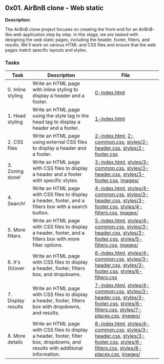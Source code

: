 ## 0x01. AirBnB clone - Web static

**Description:**

The AirBnB clone project focuses on creating the front-end for an AirBnB-like web application step by step. In this stage, we are tasked with designing the web static pages, including the header, footer, filters, and results. We'll work on various HTML and CSS files and ensure that the web pages match specific layouts and styles.

### Tasks

| Task | Description | File |
|------|-------------|------|
| 0. Inline styling | Write an HTML page with inline styling to display a header and a footer. | [0-index.html](0-index.html) |
| 1. Head styling | Write an HTML page using the style tag in the head tag to display a header and a footer. | [1-index.html](1-index.html) |
| 2. CSS files | Write an HTML page using external CSS files to display a header and a footer. | [2-index.html](2-index.html), [2-common.css](styles/2-common.css), [styles/2-header.css](styles/2-header.css), [styles/2-footer.css](styles/2-footer.css) |
| 3. Zoning done! | Write an HTML page with CSS files to display a header and a footer with specific styles. | [3-index.html](3-index.html), [styles/3-common.css](3-common.css), [styles/3-header.css](3-header.css), [styles/3-footer.css](styles/3-footer.css), [images/](images/) |
| 4. Search! | Write an HTML page with CSS files to display a header, footer, and a filters box with a search button. | [4-index.html](4-index.html), [styles/4-common.css](4-common.css), [styles/3-header.css](3-header.css), [styles/3-footer.css](3-footer.css), [styles/4-filters.css](styles/4-filters.css), [images/](images/) |
| 5. More filters | Write an HTML page with CSS files to display a header, footer, and a filters box with more filter options. | [5-index.html](5-index.html), [styles/4-common.css](styles/4-common.css), [styles/3-header.css](styles/3-header.css), [styles/3-footer.css](styles/3-footer.css), [styles/5-filters.css](styles/5-filters.css), [images/](images/) |
| 6. It's (h)over | Write an HTML page with CSS files to display a header, footer, filters box, and dropdowns. | [6-index.html](6-index.html), [styles/4-common.css](styles/4-common.css), [styles/3-header.css](styles/3-header.css), [styles/3-footer.css](styles/3-footer.css), [styles/6-filters.css](styles/6-filters.css) |
| 7. Display results | Write an HTML page with CSS files to display a header, footer, filters box with dropdowns, and results. | [7-index.html](7-index.html), [styles/4-common.css](styles/4-common.css), [styles/3-header.css](styles/3-header.css), [styles/3-footer.css](styles/3-footer.css), [styles/6-filters.css](styles/6-filters.css), [styles/7-places.css](styles/7-places.css), [images/](images/) |
| 8. More details | Write an HTML page with CSS files to display a header, footer, filter box, dropdowns, and results with additional information. | [8-index.html](8-index.html), [styles/4-common.css](styles/4-common.css), [styles/3-header.css](styles/3-header.css), [styles/3-footer.css](styles/3-footer.css), [styles/6-filters.css](styles/6-filters.css), [styles/8-places.css](styles/8-places.css), [images/](images/) |

